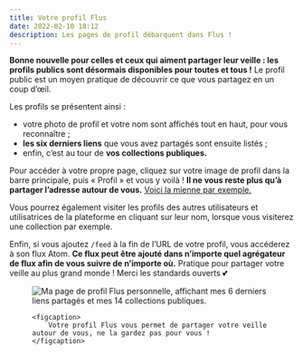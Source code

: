 ```yaml
---
title: Votre profil Flus
date: 2022-02-10 18:12
description: Les pages de profil débarquent dans Flus !
---
```


**Bonne nouvelle pour celles et ceux qui aiment partager leur veille : les profils publics sont désormais disponibles pour toutes et tous !** Le profil public est un moyen pratique de découvrir ce que vous partagez en un coup d’œil.

Les profils se présentent ainsi :

- votre photo de profil et votre nom sont affichés tout en haut, pour vous reconnaître ;
- **les six derniers liens** que vous avez partagés sont ensuite listés ;
- enfin, c’est au tour de **vos collections publiques.**

Pour accéder à votre propre page, cliquez sur votre image de profil dans la barre principale, puis « Profil » et vous y voilà ! **Il ne vous reste plus qu’à partager l’adresse autour de vous.** [Voici la mienne par exemple.](https://app.flus.fr/p/1670839367044869607)

Vous pourrez également visiter les profils des autres utilisateurs et utilisatrices de la plateforme en cliquant sur leur nom, lorsque vous visiterez une collection par exemple.

Enfin, si vous ajoutez `/feed` à la fin de l’<abbr>URL</abbr> de votre profil, vous accéderez à son flux Atom. **Ce flux peut être ajouté dans n’importe quel agrégateur de flux afin de vous suivre de n’importe où.** Pratique pour partager votre veille au plus grand monde ! Merci les standards ouverts 💕

<figure>
    <div class="screenshot">
        <img class="illustration screenshot__image" src="images/flusio-profile-2.png" alt="Ma page de profil Flus personnelle, affichant mes 6 derniers liens partagés et mes 14 collections publiques.">
    </div>

    <figcaption>
        Votre profil Flus vous permet de partager votre veille autour de vous, ne la gardez pas pour vous !
    </figcaption>
</figure>